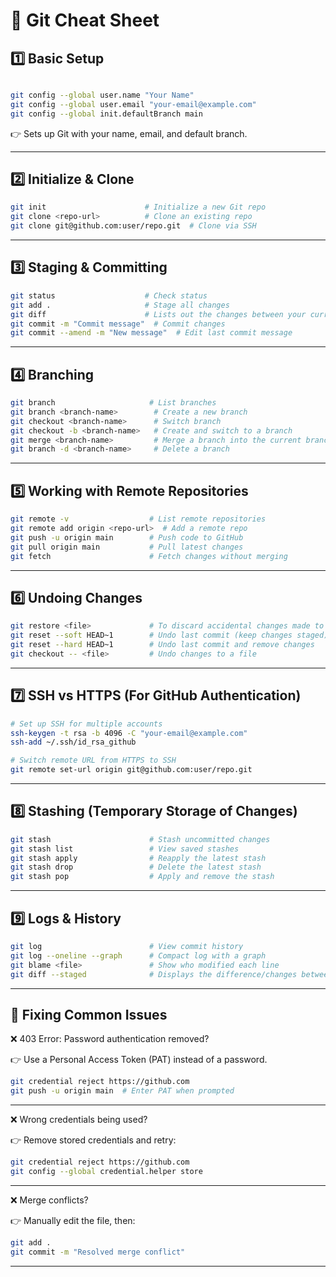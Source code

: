 # 📝 Git Cheat Sheet




## 1️⃣ Basic Setup
```bash

git config --global user.name "Your Name"
git config --global user.email "your-email@example.com"
git config --global init.defaultBranch main

```
👉 Sets up Git with your name, email, and default branch.

________________________________________________________________

## 2️⃣ Initialize & Clone
```bash
git init                      # Initialize a new Git repo  
git clone <repo-url>          # Clone an existing repo  
git clone git@github.com:user/repo.git  # Clone via SSH

```
________________________________________________________________

## 3️⃣ Staging & Committing

```bash
git status                    # Check status  
git add .                     # Stage all changes
git diff                      # Lists out the changes between your current working directory/file and your staging area.
git commit -m "Commit message"  # Commit changes  
git commit --amend -m "New message"  # Edit last commit message  

```
________________________________________________________________
## 4️⃣ Branching


```bash
git branch                     # List branches  
git branch <branch-name>        # Create a new branch  
git checkout <branch-name>      # Switch branch  
git checkout -b <branch-name>   # Create and switch to a branch  
git merge <branch-name>         # Merge a branch into the current branch  
git branch -d <branch-name>     # Delete a branch  

```

________________________________________________________________

## 5️⃣ Working with Remote Repositories

```bash
git remote -v                  # List remote repositories  
git remote add origin <repo-url>  # Add a remote repo  
git push -u origin main        # Push code to GitHub  
git pull origin main           # Pull latest changes  
git fetch                      # Fetch changes without merging  

```

________________________________________________________________

## 6️⃣ Undoing Changes


```bash
git restore <file>             # To discard accidental changes made to the file (unstaged file)
git reset --soft HEAD~1        # Undo last commit (keep changes staged)  
git reset --hard HEAD~1        # Undo last commit and remove changes   
git checkout -- <file>         # Undo changes to a file  

```
________________________________________________________________
## 7️⃣ SSH vs HTTPS (For GitHub Authentication)


```bash
# Set up SSH for multiple accounts
ssh-keygen -t rsa -b 4096 -C "your-email@example.com"
ssh-add ~/.ssh/id_rsa_github

# Switch remote URL from HTTPS to SSH
git remote set-url origin git@github.com:user/repo.git

```
________________________________________________________________

## 8️⃣ Stashing (Temporary Storage of Changes)


```bash
git stash                      # Stash uncommitted changes  
git stash list                 # View saved stashes  
git stash apply                # Reapply the latest stash  
git stash drop                 # Delete the latest stash  
git stash pop                  # Apply and remove the stash  

```

________________________________________________________________

## 9️⃣ Logs & History

```bash
git log                        # View commit history  
git log --oneline --graph      # Compact log with a graph  
git blame <file>               # Show who modified each line
git diff --staged              # Displays the difference/changes between your current working directory/file(staged) and your previous commit

```
________________________________________________________________

## 🔄 Fixing Common Issues
❌ 403 Error: Password authentication removed?

👉 Use a Personal Access Token (PAT) instead of a password.


```bash
git credential reject https://github.com
git push -u origin main  # Enter PAT when prompted

```
________________________________________________________________

❌ Wrong credentials being used?

👉 Remove stored credentials and retry:
```bash
git credential reject https://github.com
git config --global credential.helper store

```


________________________________________________________________

❌ Merge conflicts?

👉 Manually edit the file, then:
```bash
git add .
git commit -m "Resolved merge conflict"

```

________________________________________________________________

